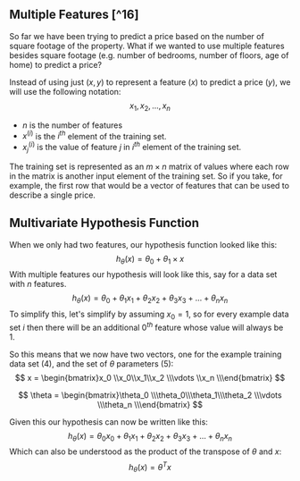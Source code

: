## Multiple Features [^16]

So far we have been trying to predict a price based on the number of square footage of the property.  What if we wanted to use multiple features besides square footage (e.g. number of bedrooms, number of floors, age of home) to predict a price?

Instead of using just $(x, y)$ to represent a feature ($x$) to predict a price ($y$), we will use the following notation:
$$
x_1, x_2, ..., x_n
$$

* $n$ is the number of features
* $x^{(i)}$ is the $i^{th}$ element of the training set.
* $x{}^{(i)}_{j}$ is the value of feature $j$ in $i^{th}$ element of the training set.

The training set is represented as an $m \times n$ matrix of values where each row in the matrix is another input element of the training set. So if you take, for example, the first row that would be a vector of features that can be used to describe a single price.

## Multivariate Hypothesis Function

When we only had two features, our hypothesis function looked like this:
$$
h_\theta(x) = \theta_0 + \theta_1 \times x
$$
With multiple features our hypothesis will look like this, say for a data set with $n$ features.
$$
h_\theta(x) = \theta_0 + \theta_1x_1 + \theta_2x_2 + \theta_3x_3 + ... + \theta_nx_n
$$
To simplify this, let's simplify by assuming $x_0 = 1$, so for every example data set $i$ then there will be an additional $0^{th}$ feature whose value will always be 1.

So this means that we now have two vectors, one for the example training data set (4), and the set of $\theta$ parameters (5):
$$
x = \begin{bmatrix}x_0 \\x_0\\x_1\\x_2 \\\vdots \\x_n \\\end{bmatrix}
$$

$$
\theta = \begin{bmatrix}\theta_0 \\\theta_0\\\theta_1\\\theta_2 \\\vdots \\\theta_n \\\end{bmatrix}
$$

Given this our hypothesis can now be written like this:
$$
h_\theta(x) = \theta_0x_0 + \theta_1x_1 + \theta_2x_2 + \theta_3x_3 + ... + \theta_nx_n
$$
Which can also be understood as the product of the transpose of $\theta$ and $x$:
$$
h_\theta(x) = \theta^{T}x
$$
